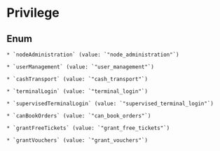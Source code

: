 
# Privilege

## Enum


    * `nodeAdministration` (value: `"node_administration"`)

    * `userManagement` (value: `"user_management"`)

    * `cashTransport` (value: `"cash_transport"`)

    * `terminalLogin` (value: `"terminal_login"`)

    * `supervisedTerminalLogin` (value: `"supervised_terminal_login"`)

    * `canBookOrders` (value: `"can_book_orders"`)

    * `grantFreeTickets` (value: `"grant_free_tickets"`)

    * `grantVouchers` (value: `"grant_vouchers"`)



